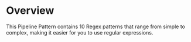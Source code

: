 # Overview

This Pipeline Pattern contains 10 Regex patterns that range from simple to complex, making it easier for you to use regular expressions.
